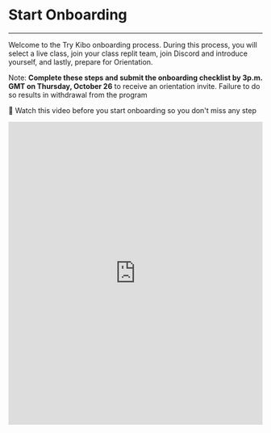 # Start Onboarding

---
Welcome to the Try Kibo onboarding process. During this process, you will select a live class, join your class replit team, join Discord and introduce yourself, and lastly, prepare for Orientation.

Note: **Complete these steps and submit the onboarding checklist by 3p.m. GMT on Thursday, October 26** to receive an orientation invite. Failure to do so results in withdrawal from the program

<aside>

🚨 Watch this video before you start onboarding so you don't miss any step

</aside>


<div style="position: relative; height: 100%; width: 100%;">
  <iframe width="100%" height="600" src="https://www.youtube.com/embed/tVMMFaJI65c?si=3Y17rYlk5Md_b6Qo" frameborder="0" allow="accelerometer; autoplay; clipboard-write; encrypted-media; gyroscope; picture-in-picture; web-share" allowfullscreen></iframe>
</div>


## Sign up for a live class

This is a mandatory weekly Zoom class for problem-solving and learning with peers and an instructor. They are 90-minutes long, and will happen on Wednesdays and Thursdays

<aside>

📢 Select your preferred live class time by clicking on the link to register. You should **only sign up for one class!**

</aside>

>

| Time (in GMT) | Day | Sign-up Link |
| --- | --- | --- |
| 4:30pm GMT | Wednesdays | <a href="https://lu.ma/fpwp10-stanley-a" target="_blank"> Live class A</a> |
| 3:30pm GMT | Thursdays | <a href="https://lu.ma/fpwp10-stanley-b" target="_blank"> Live class B</a> |

>

## Join Replit team
<aside>

🛠️ During Try Kibo, you will write your code and submit in Replit. It has everything you need to build and run computer programs in Python

</aside>

You have already created a Replit account during the admissions challenge. Now, you need to join the Replit team so you will be able to access your work in class. To prepare to use Replit in class:

1. Go to [replit.com](https://replit.com)
2. Select "Log in" at the top right corner to login to your account
3. [Click this link](https://replit.com/teams/join/owybwnrmkykgiawoynfdqlktvpmroiar-tk10-fpwp) to join the Replit team for the class.


## Join Discord, introduce yourself, and submit the checklist form

Discord is our community platform. It's where you will communicate and connect with your peers and instructors. Once the program starts, all communication from the Kibo team will be through Discord, so joining is mandatory.

Here are the things that you must do as soon as you join Discord:
- Introduce yourself in the #introductions channel
  - Your full name
  - Your location
  - A fun fact about you
  - An image or gif that represents you
- Update your Discord profile with your first name and last initial e.g., "Labake A", "Sydney W"
- Submit the onboarding checklist form -- you will not receive an invite to orientation if you don't submit this form

### Now, join the Try Kibo Discord server and do the above

- If you already have a Discord account, [log in](https://discord.com/login). Otherwise, create an account and verify it via email. Check your spam folder if the email is not in your inbox
- Join the Kibo School Discord server: **[https://discord.gg/MwnzVFbFGC](https://discord.gg/MwnzVFbFGC).**
- As you join the discord server, follow the steps until you submit the onboarding checklist


We’re excited to see you at Orientation! Only those who submit the checklist form on or before **3p.m. GMT. Thursday, October 26** will get an invite to the mandatory orientation.

---
### Orientation date: Friday, 27th October from 3 - 5:30pm GMT. Mark your calendar 
